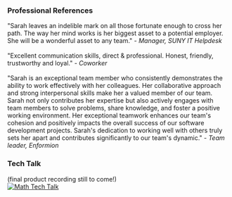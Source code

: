 ### Professional References
"Sarah leaves an indelible mark on all those fortunate enough to cross her path. The way her mind works is her biggest asset to a potential employer. She will be a wonderful asset to any team." - *Manager, SUNY IT Helpdesk*<br><br>
"Excellent communication skills, direct & professional. Honest, friendly, trustworthy and loyal." - *Coworker*<br><br>
"Sarah is an exceptional team member who consistently demonstrates the ability to work effectively with her colleagues. Her collaborative approach and strong interpersonal skills make her a valued member of our team. Sarah not only contributes her expertise but also actively engages with team members to solve problems, share knowledge, and foster a positive working environment. Her exceptional teamwork enhances our team's cohesion and positively impacts the overall success of our software development projects. Sarah's dedication to working well with others truly sets her apart and contributes significantly to our team's dynamic." - *Team leader, Enformion*
### Tech Talk
(final product recording still to come!)<br>
[![Math Tech Talk](https://img.youtube.com/vi/7MEr2LE2kv8/0.jpg)](https://youtu.be/7MEr2LE2kv8)
